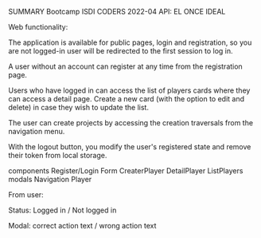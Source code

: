 SUMMARY
Bootcamp ISDI CODERS 2022-04 API: EL ONCE IDEAL

Web functionality:

The application is available for public pages, login and registration, so you are not logged-in user will be redirected to the first session to log in.

A user without an account can register at any time from the registration page.

Users who have logged in can access the list of players cards where they can access a detail page. Create a new card (with the option to edit and delete) in case they wish to update the list.

The user can create projects by accessing the creation traversals from the navigation menu.

With the logout button, you modify the user's registered state and remove their token from local storage.

components
Register/Login Form
CreaterPlayer
DetailPlayer
ListPlayers
modals
Navigation
Player

From user:

Status: Logged in / Not logged in

Modal: correct action text / wrong action text
